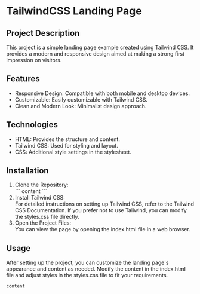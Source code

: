# TailwindCSS Landing Page
## Project Description
<p>This project is a simple landing page example created using Tailwind CSS. It provides a modern and responsive design aimed at making a strong first impression on visitors.
</p>

## Features
<ul> <li>Responsive Design: Compatible with both mobile and desktop devices.</li>
<li> Customizable: Easily customizable with Tailwind CSS.</li>
<li>Clean and Modern Look: Minimalist design approach.</li>
</ul>

## Technologies
<ul>
  <li>HTML: Provides the structure and content.</li>
<li>Tailwind CSS: Used for styling and layout.</li>
<li>CSS: Additional style settings in the stylesheet.</li>
</ul>

## Installation
<ol> 
  <li>Clone the Repository:</li>
```<language>
content
```
<li> Install Tailwind CSS:</li>
For detailed instructions on setting up Tailwind CSS, refer to the Tailwind CSS Documentation. If you prefer not to use Tailwind, you can modify the styles.css file directly.

<li>Open the Project Files:</li>
You can view the page by opening the index.html file in a web browser.</ol>

## Usage
After setting up the project, you can customize the landing page's appearance and content as needed. Modify the content in the index.html file and adjust styles in the styles.css file to fit your requirements.
```<language>
content
```
